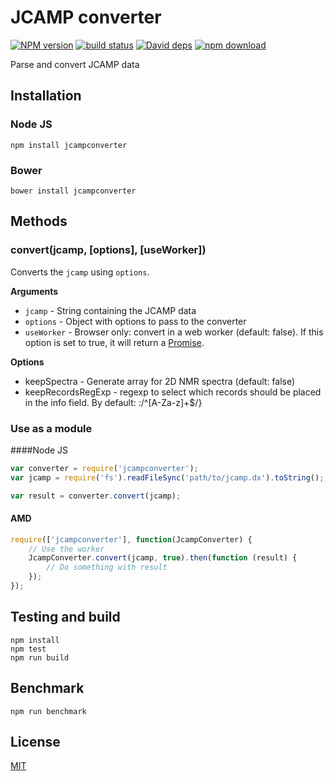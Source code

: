 # JCAMP converter

  [![NPM version][npm-image]][npm-url]
  [![build status][travis-image]][travis-url]
  [![David deps][david-image]][david-url]
  [![npm download][download-image]][download-url]

Parse and convert JCAMP data

## Installation

### Node JS

`npm install jcampconverter`

### Bower

`bower install jcampconverter`

## Methods

### convert(jcamp, [options], [useWorker])

Converts the `jcamp` using `options`.

__Arguments__

* `jcamp` - String containing the JCAMP data
* `options` - Object with options to pass to the converter
* `useWorker` - Browser only: convert in a web worker (default: false). If this option is set to true, it will return a [Promise](https://developer.mozilla.org/en/docs/Web/JavaScript/Reference/Global_Objects/Promise).

__Options__

* keepSpectra - Generate array for 2D NMR spectra (default: false)
* keepRecordsRegExp - regexp to select which records should be placed in the info field. By default: :/^[A-Za-z]+$/}

### Use as a module

####Node JS

```javascript
var converter = require('jcampconverter');
var jcamp = require('fs').readFileSync('path/to/jcamp.dx').toString();

var result = converter.convert(jcamp);
```

#### AMD

```javascript
require(['jcampconverter'], function(JcampConverter) {
    // Use the worker
    JcampConverter.convert(jcamp, true).then(function (result) {
        // Do something with result
    });
});
```

## Testing and build

```
npm install
npm test
npm run build
```

## Benchmark

```
npm run benchmark
```

## License

  [MIT](./LICENSE)

[npm-image]: https://img.shields.io/npm/v/jcampconverter.svg?style=flat-square
[npm-url]: https://npmjs.org/package/jcampconverter
[travis-image]: https://img.shields.io/travis/cheminfo/jcampconverter/master.svg?style=flat-square
[travis-url]: https://travis-ci.org/cheminfo/jcampconverter
[david-image]: https://img.shields.io/david/cheminfo/jcampconverter.svg?style=flat-square
[david-url]: https://david-dm.org/cheminfo/jcampconverter
[download-image]: https://img.shields.io/npm/dm/jcampconverter.svg?style=flat-square
[download-url]: https://npmjs.org/package/jcampconverter
